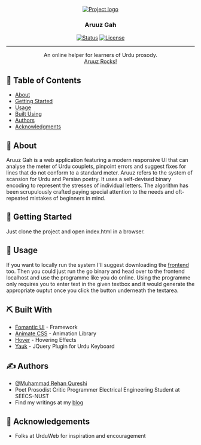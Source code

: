 <p align="center">
  <a href="" rel="noopener">
 <img src="https://github.com/Chashm-e-Afreen/Resources/blob/master/Screenshot_20200724_183550.png" alt="Project logo"></a>
</p>

<h3 align="center">Aruuz Gah</h3>

<div align="center">

  [![Status](https://img.shields.io/badge/status-active-success.svg)]() 
  [![License](https://img.shields.io/badge/license-MIT-blue.svg)](/LICENSE)

</div>

---

<p align="center"> 
        An online helper for learners of Urdu prosody.
        <br>
        <a href= "aruuz.rocks/">Aruuz Rocks!</a>
    <br> 
</p>

## 📝 Table of Contents
- [About](#about)
- [Getting Started](#getting_started)
- [Usage](#usage)
- [Built Using](#built_using)
- [Authors](#authors)
- [Acknowledgments](#acknowledgement)

## 🧐 About <a name = "about"></a>
Aruuz Gah is a web application featuring a modern responsive UI that can analyse the meter of Urdu couplets, pinpoint errors and suggest fixes for lines that do not conform to a standard meter. Aruuz refers to the system of scansion for Urdu and Persian poetry. It uses a self-devised binary encoding to represent the stresses of individual letters. The algorithm has been scrupulously crafted paying special attention to the needs and oft-repeated mistakes of beginners in mind.

## 🏁 Getting Started <a name = "getting_started"></a>
Just clone the project and open index.html in a browser.

## 🎈 Usage <a name="usage"></a>
If you want to locally run the system I'll suggest downloading the [frontend](https://github.com/Chashm-e-Afreen/aruuz-gah-frontend) too. Then you could just run the go binary and head over to the frontend localhost and use the programme like you do online. Using the programme only requires you to enter text in the given textbox and it would generate the appropriate ouptut once you click the button underneath the textarea.

## ⛏️ Built With <a name = "built_using"></a>
- [Fomantic UI](fomantic-ui.com/) - Framework
- [Animate CSS](https://animate.style/) - Animation Library
- [Hover](https://ianlunn.github.io/Hover/) - Hovering Effects
- [Yauk](https://github.com/awaisathar/yauk) - JQuery Plugin for Urdu Keyboard

## ✍️ Authors <a name = "authors"></a>
- [@Muhammad Rehan Qureshi](https://github.com/Chashm-e-Afreen/) 
- Poet Prosodist Critic Programmer Electrical Engineering Student at SEECS-NUST
- Find my writings at my [blog](chashm-e-afreen.github.io/)

## 🎉 Acknowledgements <a name = "acknowledgement"></a>
- Folks at UrduWeb for inspiration and encouragement

